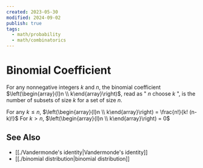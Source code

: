 ```yaml
---
created: 2023-05-30
modified: 2024-09-02
publish: true
tags:
  - math/probability
  - math/combinatorics
---
```


# Binomial Coefficient
For any nonnegative integers $k$ and $n$, the binomial coefficient $\left(\begin{array}{l}n \\ k\end{array}\right)$, read as " $n$ choose $k$ ", is the number of subsets of size $k$ for a set of size $n$.

For any $k \le n$, $\left(\begin{array}{l}n \\ k\end{array}\right) = \frac{n!}{k! (n-k)!}$
For $k > n$, $\left(\begin{array}{l}n \\ k\end{array}\right) = 0$

## See Also
- [[./Vandermonde's identity|Vandermonde's identity]]
- [[./binomial distribution|binomial distribution]]